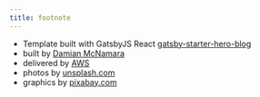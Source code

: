 ```yaml
---
title: footnote
---
```


* Template built with GatsbyJS React [gatsby-starter-hero-blog](https://github.com/greglobinski/gatsby-starter-hero-blog)
* built by [Damian McNamara](https://www.greglobinski.com)
* delivered by [AWS](https://www.netlify.com/)
* photos by [unsplash.com](https://unsplash.com)
* graphics by [pixabay.com](https://pixabay.com)
